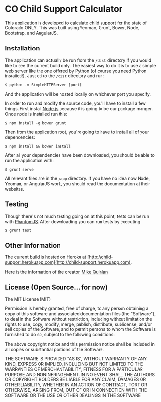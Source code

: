 # CO Child Support Calculator

This application is developed to calculate child support for the state of Colorado ONLY. This was built using Yeoman, Grunt, Bower, Node, Bootstrap, and AngularJS.

## Installation

The application can actually be run from the `/dist` directory if you would like to see the current build only. The easiest way to do it is to use a simple web server like the one offered by Python (of course you need Python installed!). Just cd to the `/dist` directory and run:

	$ python -m SimpleHTTPServer [port]
	
And the application will be hosted locally on whichever port you specify.

In order to run and modify the source code, you'll have to install a few things. First install [Node.js](http://nodejs.org/download/) because it is going to be our package manger. Once node is installed run this:

	$ npm install -g bower grunt
	
Then from the application root, you're going to have to install all of your dependencies:

	$ npm install && bower install
	
After all your dependencies have been downloaded, you should be able to run the application with: 

	$ grunt serve
	
All relevant files are in the `/app` directory. If you have no idea now Node, Yeoman, or AngularJS work, you should read the documentation at their websites.

## Testing

Though there's not much testing going on at this point, tests can be run with [PhantomJS](http://phantomjs.org). After downloading you can run tests by executing

	$ grunt test
	
## Other Information

The current build is hosted on Heroku at [http://child-support.herokuapp.com](http://child-support.herokuapp.com).

Here is the information of the creator, [Mike Quinlan](http://hiremikequinlan.com)

## License (Open Source... for now)

The MIT License (MIT)

Permission is hereby granted, free of charge, to any person obtaining a copy
of this software and associated documentation files (the "Software"), to deal
in the Software without restriction, including without limitation the rights
to use, copy, modify, merge, publish, distribute, sublicense, and/or sell
copies of the Software, and to permit persons to whom the Software is
furnished to do so, subject to the following conditions:

The above copyright notice and this permission notice shall be included in
all copies or substantial portions of the Software.

THE SOFTWARE IS PROVIDED "AS IS", WITHOUT WARRANTY OF ANY KIND, EXPRESS OR
IMPLIED, INCLUDING BUT NOT LIMITED TO THE WARRANTIES OF MERCHANTABILITY,
FITNESS FOR A PARTICULAR PURPOSE AND NONINFRINGEMENT. IN NO EVENT SHALL THE
AUTHORS OR COPYRIGHT HOLDERS BE LIABLE FOR ANY CLAIM, DAMAGES OR OTHER
LIABILITY, WHETHER IN AN ACTION OF CONTRACT, TORT OR OTHERWISE, ARISING FROM,
OUT OF OR IN CONNECTION WITH THE SOFTWARE OR THE USE OR OTHER DEALINGS IN
THE SOFTWARE.